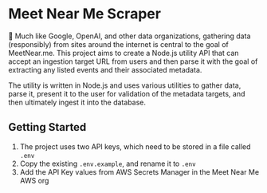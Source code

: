 # Meet Near Me Scraper

🤖 Much like Google, OpenAI, and other data organizations, gathering data (responsibly) from sites around the internet is central to the goal of MeetNear.me. This project aims to create a Node.js utility API that can accept an ingestion target URL from users and then parse it with the goal of extracting any listed events and their associated metadata.

The utility is written in Node.js and uses various utilities to gather data, parse it, present it to the user for validation of the metadata targets, and then ultimately ingest it into the database.

## Getting Started

1. The project uses two API keys, which need to be stored in a file called `.env`
1. Copy the existing `.env.example`, and rename it to `.env`
1. Add the API Key values from AWS Secrets Manager in the Meet Near Me AWS org
